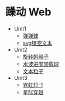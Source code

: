 # 躁动 Web

-   Unit1
    -   [弹弹球](http://sukura9527.github.io/fancy-web/弹弹球)
    -   [svg镂空文本](http://sukura9527.github.io/fancy-web/svg镂空文本)
-   Unit2
    -   [旋转的骰子](http://sukura9527.github.io/fancy-web/旋转的骰子)
    -   [水波进度加载球](http://sukura9527.github.io/fancy-web/水波进度加载球)
    -   [文本粒子](http://sukura9527.github.io/fancy-web/文本粒子)
-   Unit3
    -   [霓虹灯-1](http://sukura9527.github.io/fancy-web/霓虹灯-1)
    -   [星际穿越](http://sukura9527.github.io/fancy-web/星际穿越)
